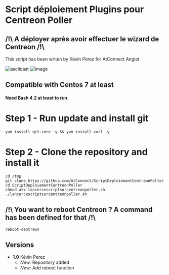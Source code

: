 # Script déploiement Plugins pour Centreon Poller
## /!\ A déployer après avoir effectuer le wizard de Centreon /!\

This script has been writen by Kévin Perez for AtConnect Anglet

![asciicast](http://www.atconnect.net/images/header/logo.png)
![image](https://image.noelshack.com/fichiers/2019/17/3/1556112297-telechargement.png)

## Compatible with Centos 7 at least
#### Need Bash 4.2 at least to run.

# Step 1 - Run update and install git
```
yum install git-core -y && yum install curl -y

```
# Step 2 - Clone the repository and install it
```
cd /tmp
git clone https://github.com/AtConnect/ScriptDeploiementCentreonPoller
cd ScriptDeploiementCentreonPoller
chmod a+x lancercescriptsurcentreonpoller.sh
./lancercescriptsurcentreonpoller.sh
```

## /!\ You want to reboot Centreon ? A command has been defined for that /!\
```
reboot-centreon
```

## Versions
- **1.0** Kévin Perez
  - *New:* Repository added
  - *New:* Add reboot function


